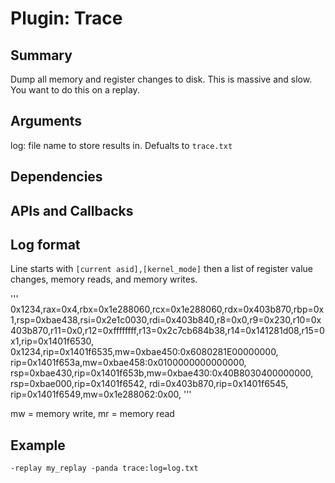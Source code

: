 Plugin: Trace
===========

Summary
-------
Dump all memory and register changes to disk. This is massive and slow.
You want to do this on a replay.

Arguments
---------
log: file name to store results in. Defualts to `trace.txt`

Dependencies
------------

APIs and Callbacks
------------------

Log format
-----
Line starts with `[current asid],[kernel_mode]` then a list of register value changes, memory reads, and memory writes.

'''
0x1234,rax=0x4,rbx=0x1e288060,rcx=0x1e288060,rdx=0x403b870,rbp=0x1,rsp=0xbae438,rsi=0x2e1c0030,rdi=0x403b840,r8=0x0,r9=0x230,r10=0x403b870,r11=0x0,r12=0xffffffff,r13=0x2c7cb684b38,r14=0x141281d08,r15=0x1,rip=0x1401f6530,
0x1234,rip=0x1401f6535,mw=0xbae450:0x6080281E00000000,
rip=0x1401f653a,mw=0xbae458:0x0100000000000000,
rsp=0xbae430,rip=0x1401f653b,mw=0xbae430:0x40B8030400000000,
rsp=0xbae000,rip=0x1401f6542,
rdi=0x403b870,rip=0x1401f6545,
rip=0x1401f6549,mw=0x1e288062:0x00,
'''

mw = memory write, mr = memory read


Example
-------

```
-replay my_replay -panda trace:log=log.txt
```
